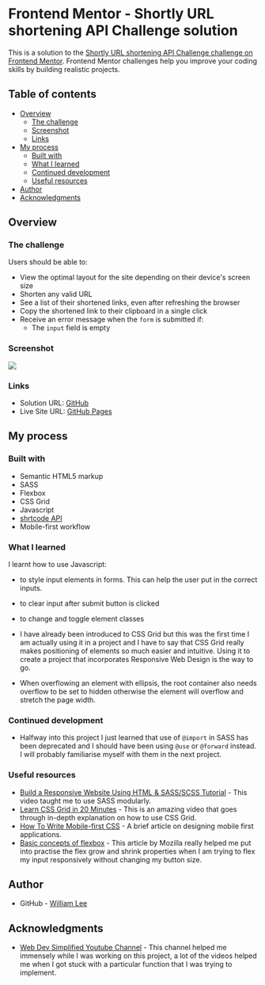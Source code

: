 # Frontend Mentor - Shortly URL shortening API Challenge solution

This is a solution to the [Shortly URL shortening API Challenge challenge on Frontend Mentor](https://www.frontendmentor.io/challenges/url-shortening-api-landing-page-2ce3ob-G). Frontend Mentor challenges help you improve your coding skills by building realistic projects. 

## Table of contents

- [Overview](#overview)
  - [The challenge](#the-challenge)
  - [Screenshot](#screenshot)
  - [Links](#links)
- [My process](#my-process)
  - [Built with](#built-with)
  - [What I learned](#what-i-learned)
  - [Continued development](#continued-development)
  - [Useful resources](#useful-resources)
- [Author](#author)
- [Acknowledgments](#acknowledgments)

## Overview

### The challenge

Users should be able to:

- View the optimal layout for the site depending on their device's screen size
- Shorten any valid URL
- See a list of their shortened links, even after refreshing the browser
- Copy the shortened link to their clipboard in a single click
- Receive an error message when the `form` is submitted if:
  - The `input` field is empty

### Screenshot

![](./screenshot.jpg)

### Links

- Solution URL: [GitHub](https://github.com/Kwill3/shortURL-api-landing-page)
- Live Site URL: [GitHub Pages](https://kwill3.github.io/shortURL-api-landing-page/)

## My process

### Built with

- Semantic HTML5 markup
- SASS
- Flexbox
- CSS Grid
- Javascript
- [shrtcode API](https://shrtco.de/docs/)
- Mobile-first workflow

### What I learned

I learnt how to use Javascript:
- to style input elements in forms. This can help the user put in the correct inputs.
- to clear input after submit button is clicked
- to change and toggle element classes

- I have already been introduced to CSS Grid but this was the first time I am actually using it in a project and I have to say that CSS Grid really makes positioning of elements so much easier and intuitive. Using it to create a project that incorporates Responsive Web Design is the way to go.

- When overflowing an element with ellipsis, the root container also needs overflow to be set to hidden otherwise the element will overflow and stretch the page width.

### Continued development

- Halfway into this project I just learned that use of `@import` in SASS has been deprecated and I should have been using `@use` or `@forward` instead. I will probably familiarise myself with them in the next project.

### Useful resources

- [Build a Responsive Website Using HTML & SASS/SCSS Tutorial](https://www.youtube.com/watch?v=pk-MEjUINjI) - This video taught me to use SASS modularly.
- [Learn CSS Grid in 20 Minutes](https://www.youtube.com/watch?v=9zBsdzdE4sM) - This is an amazing video that goes through in-depth explanation on how to use CSS Grid.
- [How To Write Mobile-first CSS](https://zellwk.com/blog/how-to-write-mobile-first-css/) - A brief article on designing mobile first applications.
- [Basic concepts of flexbox](https://developer.mozilla.org/en-US/docs/Web/CSS/CSS_Flexible_Box_Layout/Basic_Concepts_of_Flexbox) - This article by Mozilla really helped me put into practise the flex grow and shrink properties when I am trying to flex my input responsively without changing my button size.

## Author

- GitHub - [William Lee](https://github.com/Kwill3/)

## Acknowledgments

- [Web Dev Simplified Youtube Channel](https://www.youtube.com/c/WebDevSimplified) - This channel helped me immensely while I was working on this project, a lot of the videos helped me when I got stuck with a particular function that I was trying to implement.